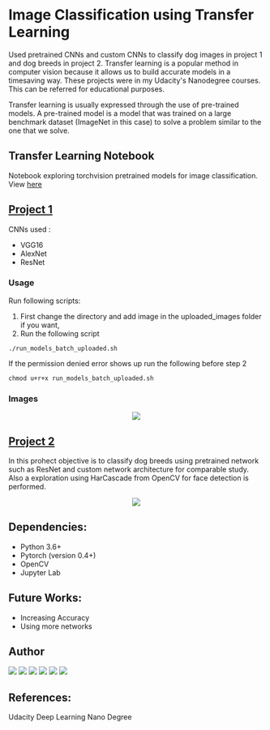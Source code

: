 # Image Classification using Transfer Learning

Used pretrained CNNs and custom CNNs to classify dog images in project 1 and dog breeds in project 2. Transfer learning is a popular method in computer vision because it allows us to build accurate models in a timesaving way. These projects were in my Udacity's Nanodegree courses. This can be referred for educational purposes.


Transfer learning is usually expressed through the use of pre-trained models. A pre-trained model is a model that was trained on a large benchmark dataset (ImageNet in this case) to solve a problem similar to the one that we solve. 

## Transfer Learning Notebook
Notebook exploring torchvision pretrained models for image classification.
View [here](https://github.com/pr2tik1/dog-classifier/blob/master/transfer-learning.ipynb)

## [Project 1](https://github.com/pr2tik1/dog-classifier/tree/master/project-1)

CNNs used :
  - VGG16
  - AlexNet
  - ResNet
### Usage
Run following scripts:
1. First change the directory and add image in the uploaded_images folder if you want,
2. Run the following script
```
./run_models_batch_uploaded.sh
```

If the permission denied error shows up run the following before step 2

```
chmod u+r+x run_models_batch_uploaded.sh
```

### Images
<p align = "center">
<img src = "https://github.com/pr2tik1/dog-classifier/blob/master/project-1/pet_images/Basenji_00974.jpg">
</p> 


## [Project 2](https://github.com/pr2tik1/dog-classifier/blob/master/project-2) 
In this prohect objective is to classify dog breeds using pretrained network such as ResNet and custom network architecture for comparable study. Also a exploration using HarCascade from OpenCV for face detection is performed. 
 
<p align = 'center'>
<img src = https://github.com/pr2tik1/pr2tik1.github.io/blob/master/assets/images/5.png>
</p>

## Dependencies:
 - Python 3.6+
 - Pytorch (version 0.4+)
 - OpenCV
 - Jupyter Lab

## Future Works:
   - Increasing Accuracy
   - Using more networks

## Author 
[<img src="https://img.shields.io/badge/twitter-%231DA1F2.svg?&style=for-the-badge&logo=twitter&logoColor=white" />](https://twitter.com/Pratikpkb) [<img src="https://img.shields.io/badge/medium-%2312100E.svg?&style=for-the-badge&logo=medium&logoColor=white" />](https://medium.com/@pratikbaitha04)  [<img src="https://img.shields.io/badge/linkedin-%230077B5.svg?&style=for-the-badge&logo=linkedin&logoColor=white" />](https://www.linkedin.com/in/pratik-kumar04/) [<img src = "https://img.shields.io/badge/instagram-%23E4405F.svg?&style=for-the-badge&logo=instagram&logoColor=white">](https://www.instagram.com/pratikkumar04/) [<img src = "https://img.shields.io/badge/facebook-%231877F2.svg?&style=for-the-badge&logo=facebook&logoColor=white">](https://www.facebook.com/pr2tik1) [<img src ="https://img.shields.io/badge/github.io-web-%23.svg?&style=for-the-badge&logo=&logoColor=white%22">](https://pr2tik1.github.io/)
## References: 
Udacity Deep Learning Nano Degree 

